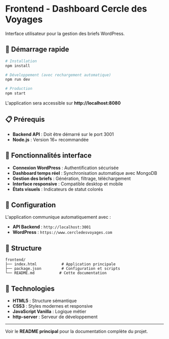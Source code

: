 # Frontend - Dashboard Cercle des Voyages

Interface utilisateur pour la gestion des briefs WordPress.

## 🚀 Démarrage rapide

```bash
# Installation
npm install

# Développement (avec rechargement automatique)
npm run dev

# Production
npm start
```

L'application sera accessible sur **http://localhost:8080**

## 📋 Prérequis

- **Backend API** : Doit être démarré sur le port 3001
- **Node.js** : Version 16+ recommandée

## 🎨 Fonctionnalités interface

- **Connexion WordPress** : Authentification sécurisée
- **Dashboard temps réel** : Synchronisation automatique avec MongoDB
- **Gestion des briefs** : Génération, filtrage, téléchargement
- **Interface responsive** : Compatible desktop et mobile
- **États visuels** : Indicateurs de statut colorés

## 🔧 Configuration

L'application communique automatiquement avec :

- **API Backend** : `http://localhost:3001`
- **WordPress** : `https://www.cercledesvoyages.com`

## 📁 Structure

```
frontend/
├── index.html           # Application principale
├── package.json         # Configuration et scripts
└── README.md           # Cette documentation
```

## 🎯 Technologies

- **HTML5** : Structure sémantique
- **CSS3** : Styles modernes et responsive
- **JavaScript Vanilla** : Logique métier
- **http-server** : Serveur de développement

---

Voir le **README principal** pour la documentation complète du projet.
